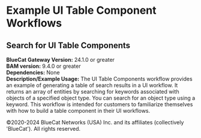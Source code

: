 # **Example UI Table Component Workflows**
## Search for UI Table Components

**BlueCat Gateway Version:** 24.1.0 or greater <br/>
**BAM version:** 9.4.0 or greater <br/>
**Dependencies:** None <br/>
**Description/Example Usage:** The UI Table Components workflow provides an example of generating a table of search results in a UI workflow. It returns an array of entities by searching for keywords associated with objects of a specified object type. You can search for an object type using a keyword. This workflow is intended for customers to familiarize themselves with how to build a table component in their UI workflows.

©2020-2024 BlueCat Networks (USA) Inc. and its affiliates (collectively 'BlueCat'). All rights reserved.
